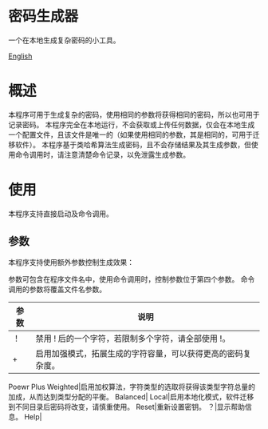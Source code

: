 # 密码生成器
一个在本地生成复杂密码的小工具。

[English](README.md)


# 概述
本程序可用于生成复杂的密码，使用相同的参数将获得相同的密码，所以也可用于记录密码。
本程序完全在本地运行，不会获取或上传任何数据，仅会在本地生成一个配置文件，且该文件是唯一的（如果使用相同的参数，其是相同的，可用于迁移软件）。
本程序基于类哈希算法生成密码，且不会存储结果及其生成参数，但使用命令调用时，请注意清楚命令记录，以免泄露生成参数。

# 使用
本程序支持直接启动及命令调用。
## 参数
本程序支持使用额外参数控制生成效果：

参数可包含在程序文件名中，使用命令调用时，控制参数位于第四个参数。
命令调用的参数将覆盖文件名参数。

参数|说明
----|----
！|禁用 ! 后的一个字符，若限制多个字符，请全部使用 !。
+|启用加强模式，拓展生成的字符容量，可以获得更高的密码复杂度。
Poewr
Plus
Weighted|启用加权算法，字符类型的选取将获得该类型字符总量的加成，从而达到类型分配的平衡。
Balanced|
Local|启用本地化模式，软件迁移到不同目录后密码将改变，请慎重使用。
Reset|重新设置密钥。
？|显示帮助信息。
Help|
